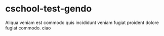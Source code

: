 # cschool-test-gendo

Aliqua veniam est commodo quis incididunt veniam fugiat proident dolore fugiat commodo.
ciao

